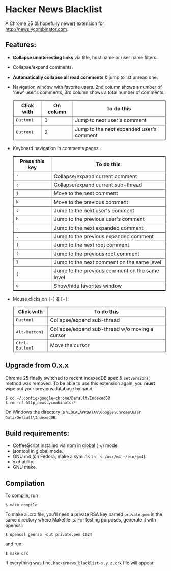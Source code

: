 # Hacker News Blacklist

A Chrome 25 (& hopefully newer) extension for
http://news.ycombinator.com.

## Features:

* __Collapse uninteresting links__ via title, host name or user name filters.
* Collapse/expand comments.
* __Automatically collapse all read comments__ & jump to 1st unread one.
* Navigation window with favorite users. 2nd column shows a number of
  'new' user's comments, 3rd column shows a total number of comments.

  <table border="1">
  <tr>
  <th>Click with</th>
  <th>On column</th>
  <th>To do this</th>
  </tr>
  <tr>
  <td><kbd>Button1</kbd></td>
  <td>1</td>
  <td>Jump to next user's comment</td>
  </tr>
  <tr>
  <td><kbd>Button1</kbd></td>
  <td>2</td>
  <td>Jump to the next expanded user's comment</td>
  </tr>
  </table>

* Keyboard navigation in comments pages.

  <table border="1">
  <tr>
  <th>Press this key</th>
  <th>To do this</th>
  </tr>
  <tr>
  <td><kbd>'</kbd></td>
  <td>Collapse/expand current comment</td>
  </tr>
  <tr>
  <td><kbd>;</kbd></td>
  <td>Collapse/expand current sub-thread</td>
  </tr>
  <tr>
  <td><kbd>j</kbd></td>
  <td>Move to the next comment</td>
  </tr>
  <tr>
  <td><kbd>k</kbd></td>
  <td>Move to the previous comment</td>
  </tr>
  <tr>
  <td><kbd>l</kbd></td>
  <td>Jump to the next user's comment</td>
  </tr>
  <tr>
  <td><kbd>h</kbd></td>
  <td>Jump to the previous user's comment</td>
  </tr>
  <tr>
  <td><kbd>.</kbd></td>
  <td>Jump to the next expanded comment</td>
  </tr>
  <tr>
  <td><kbd>,</kbd></td>
  <td>Jump to the previous expanded comment</td>
  </tr>
  <tr>
  <td><kbd>]</kbd></td>
  <td>Jump to the next root comment</td>
  </tr>
  <tr>
  <td><kbd>[</kbd></td>
  <td>Jump to the previous root comment</td>
  </tr>
  <tr>
  <td><kbd>}</kbd></td>
  <td>Jump to the next comment on the same level</td>
  </tr>
  <tr>
  <td><kbd>{</kbd></td>
  <td>Jump to the previous comment on the same level</td>
  </tr>
  <tr>
  <td><kbd>c</kbd></td>
  <td>Show/hide favorites window</td>
  </tr>
  </table>

* Mouse clicks on `[-]` & `[+]`:

  <table border="1">
  <tr>
  <th>Click with</th>
  <th>To do this</th>
  </tr>
  <tr>
  <td><kbd>Button1</kbd></td>
  <td>Collapse/expand sub-thread</td>
  </tr>
  <tr>
  <td><kbd>Alt-Button1</kbd></td>
  <td>Collapse/expand sub-thread w/o moving a cursor</td>
  </tr>
  <tr>
  <td><kbd>Ctrl-Button1</kbd></td>
  <td>Move the cursor</td>
  </tr>
  </table>


## Upgrade from 0.x.x

Chrome 25 finally switched to recent IndexedDB spec & `setVersion()`
method was removed. To be able to use this extension again, you __must__
wipe out your previous database by hand:

    $ cd ~/.config/google-chrome/Default/IndexedDB
    $ rm -rf http_news.ycombinator*

On Windows the directory is `%LOCALAPPDATA%\Google\Chrome\User Data\Default\IndexedDB`.


## Build requirements:

* CoffeeScript installed via npm in global (`-g`) mode.
* jsontool in global mode.
* GNU m4 (on Fedora, make a symlink `ln -s /usr/m4 ~/bin/gm4`).
* xxd utility.
* GNU make.


## Compilation

To compile, run

    $ make compile

To make a .crx file, you'll need a private RSA key named `private.pem`
in the same directory where Makefile is. For testing purposes, generate
it with openssl:

    $ openssl genrsa -out private.pem 1024

and run:

    $ make crx

If everything was fine, `hackernews_blacklist-x.y.z.crx` file will appear.
